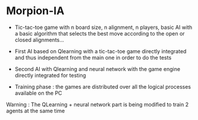 # Morpion-IA
- Tic-tac-toe game with n board size, n alignment, n players, basic AI with a basic algorithm that selects the best move according to the open or closed alignments...

- First AI based on Qlearning with a tic-tac-toe game directly integrated and thus independent from the main one in order to do the tests

- Second AI with Qlearning and neural network with the game engine directly integrated for testing
- Training phase :
    the games are distributed over all the logical processes available on the PC

Warning : The QLearning + neural network part is being modified to train 2 agents at the same time

